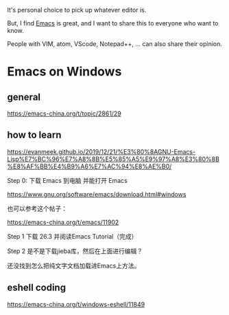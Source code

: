 It's personal choice to pick up whatever editor is.

But, I find [Emacs](https://emacs.org/) is great, and I want to share this to everyone who want to know.


People with VIM, atom, VScode, Notepad++, ... can also share their opinion.



# Emacs on Windows
## general
https://emacs-china.org/t/topic/2861/29
## how to learn
https://evanmeek.github.io/2019/12/21/%E3%80%8AGNU-Emacs-Lisp%E7%BC%96%E7%A8%8B%E5%85%A5%E9%97%A8%E3%80%8B%E8%AF%BB%E4%B9%A6%E7%AC%94%E8%AE%B0/


Step 0: 下载 Emacs 到电脑 并能打开 Emacs

https://www.gnu.org/software/emacs/download.html#windows

也可以参考这个帖子：

https://emacs-china.org/t/emacs/11902


Step 1 下载 26.3 并阅读Emacs Tutorial（完成）

Step 2 是不是下载jieba库，然后在上面进行编辑？

还没找到怎么把纯文字文档加载进Emacs上方法。







## eshell coding
https://emacs-china.org/t/windows-eshell/11849
